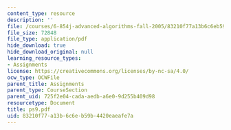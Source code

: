 ```yaml
---
content_type: resource
description: ''
file: /courses/6-854j-advanced-algorithms-fall-2005/83210f77a13b6c6eb59b4420eaeafe7a_ps9.pdf
file_size: 72848
file_type: application/pdf
hide_download: true
hide_download_original: null
learning_resource_types:
- Assignments
license: https://creativecommons.org/licenses/by-nc-sa/4.0/
ocw_type: OCWFile
parent_title: Assignments
parent_type: CourseSection
parent_uid: 725f2e04-cada-aedb-a6e0-9d255b409d98
resourcetype: Document
title: ps9.pdf
uid: 83210f77-a13b-6c6e-b59b-4420eaeafe7a
---
```


